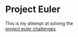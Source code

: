 Project Euler
=============

This is my attempt at solving the  
[project euler challenges][1]

[1]:"https://projecteuler.net/"
